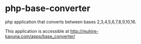 
# php-base-converter
php application that converts between bases 2,3,4,5,6,7,8,9,10,16. 

This application is accessible at http://muhire-kavuna.com/apps/base_converter/
